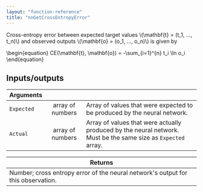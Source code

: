 ```yaml
---
layout: "function-reference"
title: "nnGetCrossEntropyError"
---
```


Cross-entropy error between expected target values \\(\mathbf{t} = (t_1, ..., t_n)\\) and observed outputs \\(\mathbf{o} = (o_1, ..., o_n)\\) is given by 

\begin{equation}
CE(\mathbf{t}, \mathbf{o}) = -\sum_{i=1}^{n} t_i \ln o_i
\end{equation}


## Inputs/outputs

| Arguments   | | |
|-|:-:|---|
| `Expected`  | array of numbers  | Array of values that were expected to be produced by the neural network.  |
| `Actual` | array of numbers | Array of values that were actually produced by the neural network. Must be the same size as `Expected` array. |

| Returns   |
|-----------|
| Number; cross entropy error of the neural network's output for this observation. |


